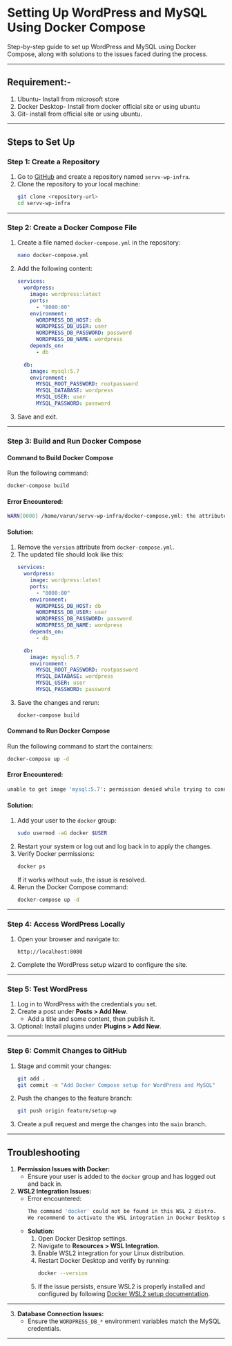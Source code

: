 # Setting Up WordPress and MySQL Using Docker Compose

Step-by-step guide to set up WordPress and MySQL using Docker Compose, along with solutions to the issues faced during the process.

---

## Requirement:-
1. Ubuntu- Install from microsoft store
2. Docker Desktop- Install from docker official site or using ubuntu
3. Git- install from official site or using ubuntu.

---

## Steps to Set Up

### Step 1: Create a Repository
1. Go to [GitHub](https://github.com) and create a repository named `servv-wp-infra`.
2. Clone the repository to your local machine:
   ```bash
   git clone <repository-url>
   cd servv-wp-infra
   ```

---

### Step 2: Create a Docker Compose File
1. Create a file named `docker-compose.yml` in the repository:
   ```bash
   nano docker-compose.yml
   ```
2. Add the following content:
   ```yaml
   services:
     wordpress:
       image: wordpress:latest
       ports:
         - "8080:80"
       environment:
         WORDPRESS_DB_HOST: db
         WORDPRESS_DB_USER: user
         WORDPRESS_DB_PASSWORD: password
         WORDPRESS_DB_NAME: wordpress
       depends_on:
         - db

     db:
       image: mysql:5.7
       environment:
         MYSQL_ROOT_PASSWORD: rootpassword
         MYSQL_DATABASE: wordpress
         MYSQL_USER: user
         MYSQL_PASSWORD: password
   ```
3. Save and exit.

---

### Step 3: Build and Run Docker Compose
#### **Command to Build Docker Compose**
Run the following command:
```bash
docker-compose build
```

#### **Error Encountered:**
```bash
WARN[0000] /home/varun/servv-wp-infra/docker-compose.yml: the attribute `version` is obsolete, it will be ignored, please remove it to avoid potential confusion
```

#### **Solution:**
1. Remove the `version` attribute from `docker-compose.yml`.
2. The updated file should look like this:
   ```yaml
   services:
     wordpress:
       image: wordpress:latest
       ports:
         - "8080:80"
       environment:
         WORDPRESS_DB_HOST: db
         WORDPRESS_DB_USER: user
         WORDPRESS_DB_PASSWORD: password
         WORDPRESS_DB_NAME: wordpress
       depends_on:
         - db

     db:
       image: mysql:5.7
       environment:
         MYSQL_ROOT_PASSWORD: rootpassword
         MYSQL_DATABASE: wordpress
         MYSQL_USER: user
         MYSQL_PASSWORD: password
   ```
3. Save the changes and rerun:
   ```bash
   docker-compose build
   ```

#### **Command to Run Docker Compose**
Run the following command to start the containers:
```bash
docker-compose up -d
```

#### **Error Encountered:**
```bash
unable to get image 'mysql:5.7': permission denied while trying to connect to the Docker daemon socket at unix:///var/run/docker.sock: Get "http://%2Fvar%2Frun%2Fdocker.sock/v1.47/images/mysql:5.7/json": dial unix /var/run/docker.sock: connect: permission denied
```

#### **Solution:**
1. Add your user to the `docker` group:
   ```bash
   sudo usermod -aG docker $USER
   ```
2. Restart your system or log out and log back in to apply the changes.
3. Verify Docker permissions:
   ```bash
   docker ps
   ```
   If it works without `sudo`, the issue is resolved.
4. Rerun the Docker Compose command:
   ```bash
   docker-compose up -d
   ```

---

### Step 4: Access WordPress Locally
1. Open your browser and navigate to:
   ```
   http://localhost:8080
   ```
2. Complete the WordPress setup wizard to configure the site.

---

### Step 5: Test WordPress
1. Log in to WordPress with the credentials you set.
2. Create a post under **Posts > Add New**.
   - Add a title and some content, then publish it.
3. Optional: Install plugins under **Plugins > Add New**.

---

### Step 6: Commit Changes to GitHub
1. Stage and commit your changes:
   ```bash
   git add .
   git commit -m "Add Docker Compose setup for WordPress and MySQL"
   ```
2. Push the changes to the feature branch:
   ```bash
   git push origin feature/setup-wp
   ```
3. Create a pull request and merge the changes into the `main` branch.

---

## Troubleshooting
1. **Permission Issues with Docker:**
   - Ensure your user is added to the `docker` group and has logged out and back in.
2. **WSL2 Integration Issues:**
   - Error encountered:
     ```bash
     The command 'docker' could not be found in this WSL 2 distro.
     We recommend to activate the WSL integration in Docker Desktop settings.
     ```
   - **Solution:**
     1. Open Docker Desktop settings.
     2. Navigate to **Resources > WSL Integration**.
     3. Enable WSL2 integration for your Linux distribution.
     4. Restart Docker Desktop and verify by running:
        ```bash
        docker --version
        ```
     5. If the issue persists, ensure WSL2 is properly installed and configured by following [Docker WSL2 setup documentation](https://docs.docker.com/go/wsl2/).

---
3. **Database Connection Issues:**
   - Ensure the `WORDPRESS_DB_*` environment variables match the MySQL credentials.

---
